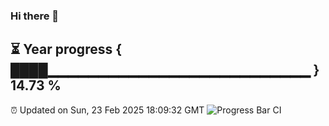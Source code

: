### Hi there 👋
⏳ Year progress { ████▁▁▁▁▁▁▁▁▁▁▁▁▁▁▁▁▁▁▁▁▁▁▁▁▁▁ } 14.73 %
---
⏰ Updated on Sun, 23 Feb 2025 18:09:32 GMT
![Progress Bar CI](https://github.com/Moyi321/Moyi321/workflows/Progress%20Bar%20CI/badge.svg)
